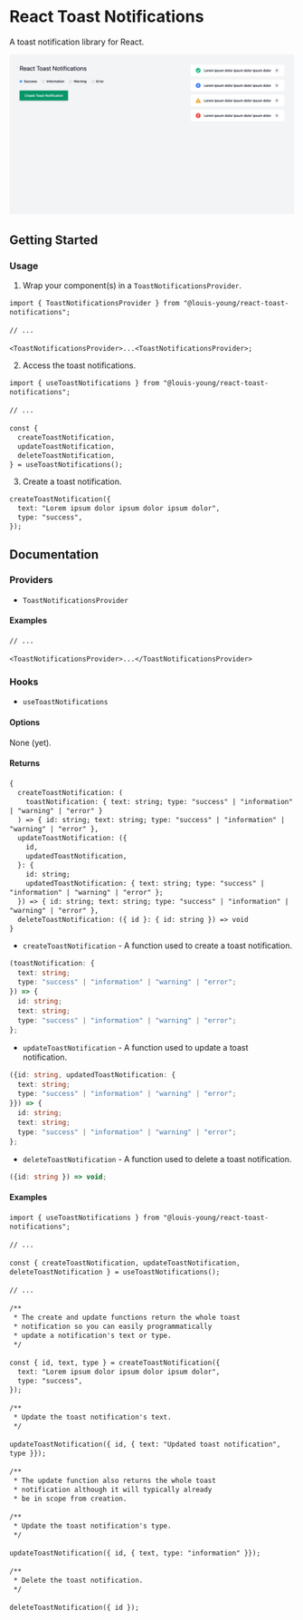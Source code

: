 # React Toast Notifications

A toast notification library for React.

![# React Toast Notifications](documentation/react-toast-notifications.png)

## Getting Started

### Usage

1. Wrap your component(s) in a `ToastNotificationsProvider`.

```tsx
import { ToastNotificationsProvider } from "@louis-young/react-toast-notifications";

// ...

<ToastNotificationsProvider>...<ToastNotificationsProvider>;
```

2. Access the toast notifications.

```tsx
import { useToastNotifications } from "@louis-young/react-toast-notifications";

// ...

const {
  createToastNotification,
  updateToastNotification,
  deleteToastNotification,
} = useToastNotifications();
```

3. Create a toast notification.

```tsx
createToastNotification({
  text: "Lorem ipsum dolor ipsum dolor ipsum dolor",
  type: "success",
});
```

## Documentation

### Providers

- `ToastNotificationsProvider`

#### Examples

```tsx
// ...

<ToastNotificationsProvider>...</ToastNotificationsProvider>
```

### Hooks

- `useToastNotifications`

#### Options

None (yet).

#### Returns

```tsx
{
  createToastNotification: (
    toastNotification: { text: string; type: "success" | "information" | "warning" | "error" }
  ) => { id: string; text: string; type: "success" | "information" | "warning" | "error" },
  updateToastNotification: ({
    id,
    updatedToastNotification,
  }: {
    id: string;
    updatedToastNotification: { text: string; type: "success" | "information" | "warning" | "error" };
  }) => { id: string; text: string; type: "success" | "information" | "warning" | "error" },
  deleteToastNotification: ({ id }: { id: string }) => void
}
```

- `createToastNotification` - A function used to create a toast notification.

```ts
(toastNotification: {
  text: string;
  type: "success" | "information" | "warning" | "error";
}) => {
  id: string;
  text: string;
  type: "success" | "information" | "warning" | "error";
};
```

- `updateToastNotification` - A function used to update a toast notification.

```ts
({id: string, updatedToastNotification: {
  text: string;
  type: "success" | "information" | "warning" | "error";
}}) => {
  id: string;
  text: string;
  type: "success" | "information" | "warning" | "error";
};
```

- `deleteToastNotification` - A function used to delete a toast notification.

```ts
({id: string }) => void;
```

#### Examples

```tsx
import { useToastNotifications } from "@louis-young/react-toast-notifications";

// ...

const { createToastNotification, updateToastNotification, deleteToastNotification } = useToastNotifications();

// ...

/**
 * The create and update functions return the whole toast
 * notification so you can easily programmatically
 * update a notification's text or type.
 */

const { id, text, type } = createToastNotification({
  text: "Lorem ipsum dolor ipsum dolor ipsum dolor",
  type: "success",
});

/**
 * Update the toast notification's text.
 */

updateToastNotification({ id, { text: "Updated toast notification", type }});

/**
 * The update function also returns the whole toast
 * notification although it will typically already
 * be in scope from creation.

/**
 * Update the toast notification's type.
 */

updateToastNotification({ id, { text, type: "information" }});

/**
 * Delete the toast notification.
 */

deleteToastNotification({ id });
```
